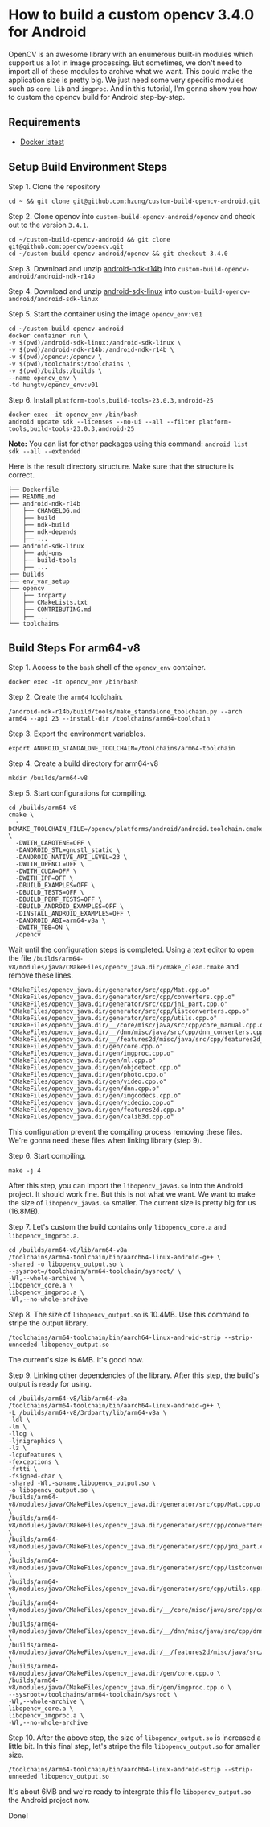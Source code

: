 
# How to build a custom opencv 3.4.0 for Android

OpenCV is an awesome library with an enumerous built-in modules which support us a lot in image processing. But sometimes, we don't need to import all of these modules to archive what we want. This could make the application size is pretty big. We just need some very specific modules such as `core lib` and `imgproc`. And in this tutorial, I'm gonna show you how to custom the opencv build for Android step-by-step.

## Requirements

- [Docker latest](https://docs.docker.com/get-docker/)

## Setup Build Environment Steps
Step 1. Clone the repository

```
cd ~ && git clone git@github.com:hzung/custom-build-opencv-android.git
```

Step 2. Clone opencv into `custom-build-opencv-android/opencv` and check out to the version `3.4.1`.

```
cd ~/custom-build-opencv-android && git clone git@github.com:opencv/opencv.git
cd ~/custom-build-opencv-android/opencv && git checkout 3.4.0
```

Step 3. Download and unzip [android-ndk-r14b](https://dl.google.com/android/repository/android-ndk-r14b-linux-x86_64.zip) into `custom-build-opencv-android/android-ndk-r14b`

Step 4. Download and unzip [android-sdk-linux](https://dl.google.com/android/android-sdk_r24.4.1-linux.tgz) into `custom-build-opencv-android/android-sdk-linux`


Step 5. Start the container using the image `opencv_env:v01`

```
cd ~/custom-build-opencv-android
docker container run \
-v $(pwd)/android-sdk-linux:/android-sdk-linux \
-v $(pwd)/android-ndk-r14b:/android-ndk-r14b \
-v $(pwd)/opencv:/opencv \
-v $(pwd)/toolchains:/toolchains \
-v $(pwd)/builds:/builds \
--name opencv_env \
-td hungtv/opencv_env:v01
```

Step 6. Install `platform-tools,build-tools-23.0.3,android-25`

```
docker exec -it opencv_env /bin/bash
android update sdk --licenses --no-ui --all --filter platform-tools,build-tools-23.0.3,android-25
```
**Note:** You can list for other packages using this command: `android list sdk --all --extended`

Here is the result directory structure. Make sure that the structure is correct.

```
├── Dockerfile
├── README.md
├── android-ndk-r14b
│   ├── CHANGELOG.md
│   ├── build
│   ├── ndk-build
│   ├── ndk-depends
│   ├── ...
├── android-sdk-linux
│   ├── add-ons
│   ├── build-tools
│   ├── ...
├── builds
├── env_var_setup
├── opencv
│   ├── 3rdparty
│   ├── CMakeLists.txt
│   ├── CONTRIBUTING.md
│   ├── ...
└── toolchains
```


## Build Steps For arm64-v8
Step 1. Access to the `bash` shell of the `opencv_env` container.

```
docker exec -it opencv_env /bin/bash
```

Step 2. Create the `arm64` toolchain.

```
/android-ndk-r14b/build/tools/make_standalone_toolchain.py --arch arm64 --api 23 --install-dir /toolchains/arm64-toolchain
```

Step 3. Export the environment variables.

```
export ANDROID_STANDALONE_TOOLCHAIN=/toolchains/arm64-toolchain
```

Step 4. Create a build directory for arm64-v8

```
mkdir /builds/arm64-v8
```

Step 5. Start configurations for compiling.

```
cd /builds/arm64-v8
cmake \
  -DCMAKE_TOOLCHAIN_FILE=/opencv/platforms/android/android.toolchain.cmake \
  -DWITH_CAROTENE=OFF \
  -DANDROID_STL=gnustl_static \
  -DANDROID_NATIVE_API_LEVEL=23 \
  -DWITH_OPENCL=OFF \
  -DWITH_CUDA=OFF \
  -DWITH_IPP=OFF \
  -DBUILD_EXAMPLES=OFF \
  -DBUILD_TESTS=OFF \
  -DBUILD_PERF_TESTS=OFF \
  -DBUILD_ANDROID_EXAMPLES=OFF \
  -DINSTALL_ANDROID_EXAMPLES=OFF \
  -DANDROID_ABI=arm64-v8a \
  -DWITH_TBB=ON \
  /opencv
```
Wait until the configuration steps is completed.
Using a text editor to open the file `/builds/arm64-v8/modules/java/CMakeFiles/opencv_java.dir/cmake_clean.cmake` and remove these lines.

```
"CMakeFiles/opencv_java.dir/generator/src/cpp/Mat.cpp.o"
"CMakeFiles/opencv_java.dir/generator/src/cpp/converters.cpp.o"
"CMakeFiles/opencv_java.dir/generator/src/cpp/jni_part.cpp.o"
"CMakeFiles/opencv_java.dir/generator/src/cpp/listconverters.cpp.o"
"CMakeFiles/opencv_java.dir/generator/src/cpp/utils.cpp.o"
"CMakeFiles/opencv_java.dir/__/core/misc/java/src/cpp/core_manual.cpp.o"
"CMakeFiles/opencv_java.dir/__/dnn/misc/java/src/cpp/dnn_converters.cpp.o"
"CMakeFiles/opencv_java.dir/__/features2d/misc/java/src/cpp/features2d_converters.cpp.o"
"CMakeFiles/opencv_java.dir/gen/core.cpp.o"
"CMakeFiles/opencv_java.dir/gen/imgproc.cpp.o"
"CMakeFiles/opencv_java.dir/gen/ml.cpp.o"
"CMakeFiles/opencv_java.dir/gen/objdetect.cpp.o"
"CMakeFiles/opencv_java.dir/gen/photo.cpp.o"
"CMakeFiles/opencv_java.dir/gen/video.cpp.o"
"CMakeFiles/opencv_java.dir/gen/dnn.cpp.o"
"CMakeFiles/opencv_java.dir/gen/imgcodecs.cpp.o"
"CMakeFiles/opencv_java.dir/gen/videoio.cpp.o"
"CMakeFiles/opencv_java.dir/gen/features2d.cpp.o"
"CMakeFiles/opencv_java.dir/gen/calib3d.cpp.o"
```

This configuration prevent the compiling process removing these files. We're gonna need these files when linking library (step 9).

Step 6. Start compiling.

```
make -j 4
```

After this step, you can import the `libopencv_java3.so` into the Android project. It should work fine. But this is not what we want. We want to make the size of `libopencv_java3.so` smaller. The current size is pretty big for us (16.8MB).

Step 7. Let's custom the build contains only `libopencv_core.a` and `libopencv_imgproc.a`.

```
cd /builds/arm64-v8/lib/arm64-v8a
/toolchains/arm64-toolchain/bin/aarch64-linux-android-g++ \
-shared -o libopencv_output.so \
--sysroot=/toolchains/arm64-toolchain/sysroot/ \
-Wl,--whole-archive \
libopencv_core.a \
libopencv_imgproc.a \
-Wl,--no-whole-archive
```

Step 8. The size of `libopencv_output.so` is 10.4MB. Use this command to stripe the output library.

```
/toolchains/arm64-toolchain/bin/aarch64-linux-android-strip --strip-unneeded libopencv_output.so
```
The current's size is 6MB. It's good now.

Step 9. Linking other dependencies of the library. After this step, the build's output is ready for using.

```
cd /builds/arm64-v8/lib/arm64-v8a
/toolchains/arm64-toolchain/bin/aarch64-linux-android-g++ \
-L /builds/arm64-v8/3rdparty/lib/arm64-v8a \
-ldl \
-lm \
-llog \
-ljnigraphics \
-lz \
-lcpufeatures \
-fexceptions \
-frtti \
-fsigned-char \
-shared -Wl,-soname,libopencv_output.so \
-o libopencv_output.so \
/builds/arm64-v8/modules/java/CMakeFiles/opencv_java.dir/generator/src/cpp/Mat.cpp.o \
/builds/arm64-v8/modules/java/CMakeFiles/opencv_java.dir/generator/src/cpp/converters.cpp.o \
/builds/arm64-v8/modules/java/CMakeFiles/opencv_java.dir/generator/src/cpp/jni_part.cpp.o \
/builds/arm64-v8/modules/java/CMakeFiles/opencv_java.dir/generator/src/cpp/listconverters.cpp.o \
/builds/arm64-v8/modules/java/CMakeFiles/opencv_java.dir/generator/src/cpp/utils.cpp.o \
/builds/arm64-v8/modules/java/CMakeFiles/opencv_java.dir/__/core/misc/java/src/cpp/core_manual.cpp.o \
/builds/arm64-v8/modules/java/CMakeFiles/opencv_java.dir/__/dnn/misc/java/src/cpp/dnn_converters.cpp.o \
/builds/arm64-v8/modules/java/CMakeFiles/opencv_java.dir/__/features2d/misc/java/src/cpp/features2d_converters.cpp.o \
/builds/arm64-v8/modules/java/CMakeFiles/opencv_java.dir/gen/core.cpp.o \
/builds/arm64-v8/modules/java/CMakeFiles/opencv_java.dir/gen/imgproc.cpp.o \
--sysroot=/toolchains/arm64-toolchain/sysroot \
-Wl,--whole-archive \
libopencv_core.a \
libopencv_imgproc.a \
-Wl,--no-whole-archive
```

Step 10. After the above step, the size of `libopencv_output.so` is increased a little bit. In this final step, let's stripe the file `libopencv_output.so` for smaller size. 

```
/toolchains/arm64-toolchain/bin/aarch64-linux-android-strip --strip-unneeded libopencv_output.so
```

It's about 6MB and we're ready to intergrate this file `libopencv_output.so` the Android project now.

Done!




